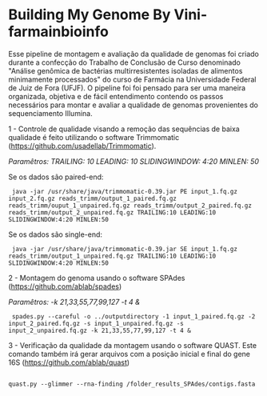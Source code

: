 # Building My Genome By Vini-farmainbioinfo
Esse pipeline de montagem e avaliação da qualidade de genomas foi criado durante a confecção do Trabalho de Conclusão de Curso denominado "Análise genômica de bactérias multirresistentes isoladas de alimentos minimamente processados" do curso de Farmácia na Universidade Federal de Juiz de Fora (UFJF). O pipeline foi
foi pensado para ser uma maneira organizada, objetiva e de fácil entendimento contendo os passos necessários para montar e avaliar a qualidade de genomas provenientes do sequenciamento Illumina.


1 - Controle de qualidade visando a remoção das sequências de baixa qualidade é feito utilizando o software Trimmomatic (https://github.com/usadellab/Trimmomatic).

*Paramêtros: TRAILING: 10 LEADING: 10 SLIDINGWINDOW: 4:20 MINLEN: 50*

Se os dados são paired-end:

<pre><code> java -jar /usr/share/java/trimmomatic-0.39.jar PE input_1.fq.gz input_2.fq.gz reads_trimm/output_1_paired.fq.gz reads_trimm/ouput_1_unpaired.fq.gz reads_trimm/output_2_paired.fq.gz reads_trimm/output_2_unpaired.fq.gz TRAILING:10 LEADING:10 SLIDINGWINDOW:4:20 MINLEN:50 </code></pre>

Se os dados são single-end: 

<pre><code> java -jar /usr/share/java/trimmomatic-0.39.jar SE input_1.fq.gz reads_trimm/output_1_unpaired.fq.gz TRAILING:10 LEADING:10 SLIDINGWINDOW:4:20 MINLEN:50 </code></pre>

  
2 - Montagem do genoma usando o software SPAdes (https://github.com/ablab/spades)

*Paramêtros: -k 21,33,55,77,99,127 -t 4 &*

<pre><code> spades.py --careful -o ../outputdirectory -1 input_1_paired.fq.gz -2 input_2_paired.fq.gz -s input_1_unpaired.fq.gz -s input_2_unpaired.fq.gz -k 21,33,55,77,99,127 -t 4 & </code></pre>

3 - Verificação da qualidade da montagem usando o software QUAST. Este comando também irá gerar arquivos com a posição inicial e final do gene 16S (https://github.com/ablab/quast)

<pre><code> 
quast.py --glimmer --rna-finding /folder_results_SPAdes/contigs.fasta 
</code></pre>
